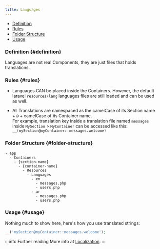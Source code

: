 ```yaml
---
title: Languages
---
```


- [Definition](#definition)
- [Rules](#rules)
- [Folder Structure](#folder-structure)
- [Usage](#usage)

### Definition {#definition}

Languages are not real Components, they are just files that holds translations.

### Rules {#rules}

- Languages CAN be placed inside the Containers. However, the default laravel `resources/lang` languages files are still loaded and can be used as well.

- All Translations are namespaced as the camelCase of its Section name + `@` + camelCase of its Container name.  
  For example, translation key inside a translation file named `messages` inside `MySection` > `MyContainer` can be accessed like this: `__(mySection@myContainer::messages.welcome)`


### Folder Structure {#folder-structure}

```
- app
  - Containers
    - {section-name}
      - {container-name}
        - Resources
          - Languages
            - en
              - messages.php
              - users.php
            - ar
              - messages.php
              - users.php
```

### Usage {#usage}

Nothing much to show here, here's how you use translated strings:

```php
__('mySection@myContainer::messages.welcome');
```

:::info Further reading
More info at [Localization](../../pacakges/localization.md).
:::
